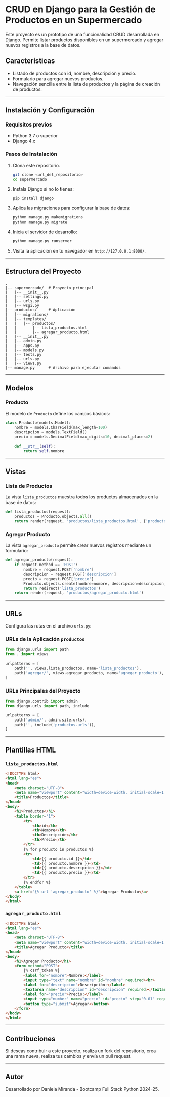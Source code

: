 # CRUD en Django para la Gestión de Productos en un Supermercado

Este proyecto es un prototipo de una funcionalidad CRUD desarrollada en Django. Permite listar productos disponibles en un supermercado y agregar nuevos registros a la base de datos.

## Características
- Listado de productos con id, nombre, descripción y precio.
- Formulario para agregar nuevos productos.
- Navegación sencilla entre la lista de productos y la página de creación de productos.

---

## Instalación y Configuración

### Requisitos previos
- Python 3.7 o superior
- Django 4.x

### Pasos de Instalación
1. Clona este repositorio.
   ```bash
   git clone <url_del_repositorio>
   cd supermercado
   ```
2. Instala Django si no lo tienes:
   ```bash
   pip install django
   ```
3. Aplica las migraciones para configurar la base de datos:
   ```bash
   python manage.py makemigrations
   python manage.py migrate
   ```
4. Inicia el servidor de desarrollo:
   ```bash
   python manage.py runserver
   ```
5. Visita la aplicación en tu navegador en `http://127.0.0.1:8000/`.

---

## Estructura del Proyecto
```
.
|-- supermercado/  # Proyecto principal
|   |-- __init__.py
|   |-- settings.py
|   |-- urls.py
|   |-- wsgi.py
|-- productos/     # Aplicación
|   |-- migrations/
|   |-- templates/
|   |   |-- productos/
|   |       |-- lista_productos.html
|   |       |-- agregar_producto.html
|   |-- __init__.py
|   |-- admin.py
|   |-- apps.py
|   |-- models.py
|   |-- tests.py
|   |-- urls.py
|   |-- views.py
|-- manage.py      # Archivo para ejecutar comandos
```

---

## Modelos

### Producto
El modelo de `Producto` define los campos básicos:
```python
class Producto(models.Model):
    nombre = models.CharField(max_length=100)
    descripcion = models.TextField()
    precio = models.DecimalField(max_digits=10, decimal_places=2)

    def __str__(self):
        return self.nombre
```

---

## Vistas

### Lista de Productos
La vista `lista_productos` muestra todos los productos almacenados en la base de datos:
```python
def lista_productos(request):
    productos = Producto.objects.all()
    return render(request, 'productos/lista_productos.html', {'productos': productos})
```

### Agregar Producto
La vista `agregar_producto` permite crear nuevos registros mediante un formulario:
```python
def agregar_producto(request):
    if request.method == 'POST':
        nombre = request.POST['nombre']
        descripcion = request.POST['descripcion']
        precio = request.POST['precio']
        Producto.objects.create(nombre=nombre, descripcion=descripcion, precio=precio)
        return redirect('lista_productos')
    return render(request, 'productos/agregar_producto.html')
```

---

## URLs

Configura las rutas en el archivo `urls.py`:

### URLs de la Aplicación `productos`
```python
from django.urls import path
from . import views

urlpatterns = [
    path('', views.lista_productos, name='lista_productos'),
    path('agregar/', views.agregar_producto, name='agregar_producto'),
]
```

### URLs Principales del Proyecto
```python
from django.contrib import admin
from django.urls import path, include

urlpatterns = [
    path('admin/', admin.site.urls),
    path('', include('productos.urls')),
]
```

---

## Plantillas HTML

### `lista_productos.html`
```html
<!DOCTYPE html>
<html lang="es">
<head>
    <meta charset="UTF-8">
    <meta name="viewport" content="width=device-width, initial-scale=1.0">
    <title>Productos</title>
</head>
<body>
    <h1>Productos</h1>
    <table border="1">
        <tr>
            <th>id</th>
            <th>Nombre</th>
            <th>Descripción</th>
            <th>Precio</th>
        </tr>
        {% for producto in productos %}
        <tr>
            <td>{{ producto.id }}</td>
            <td>{{ producto.nombre }}</td>
            <td>{{ producto.descripcion }}</td>
            <td>{{ producto.precio }}</td>
        </tr>
        {% endfor %}
    </table>
    <a href="{% url 'agregar_producto' %}">Agregar Producto</a>
</body>
</html>
```

### `agregar_producto.html`
```html
<!DOCTYPE html>
<html lang="es">
<head>
    <meta charset="UTF-8">
    <meta name="viewport" content="width=device-width, initial-scale=1.0">
    <title>Agregar Producto</title>
</head>
<body>
    <h1>Agregar Producto</h1>
    <form method="POST">
        {% csrf_token %}
        <label for="nombre">Nombre:</label>
        <input type="text" name="nombre" id="nombre" required><br>
        <label for="descripcion">Descripción:</label>
        <textarea name="descripcion" id="descripcion" required></textarea><br>
        <label for="precio">Precio:</label>
        <input type="number" name="precio" id="precio" step="0.01" required><br>
        <button type="submit">Agregar</button>
    </form>
</body>
</html>
```

---

## Contribuciones
Si deseas contribuir a este proyecto, realiza un fork del repositorio, crea una rama nueva, realiza tus cambios y envía un pull request.

---

## Autor
Desarrollado por Daniela Miranda - Bootcamp Full Stack Python 2024-25.
